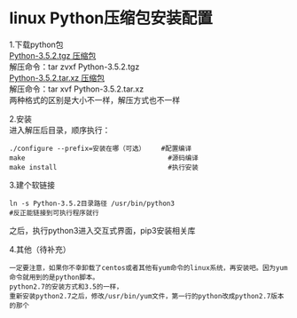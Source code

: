 # linux Python压缩包安装配置
1.下载python包  
[Python-3.5.2.tgz 压缩包](https://www.python.org/ftp/python/3.5.2/Python-3.5.2.tgz)   
解压命令：tar zvxf Python-3.5.2.tgz  
[Python-3.5.2.tar.xz 压缩包](https://www.python.org/ftp/python/3.5.2/Python-3.5.2.tar.xz)    
解压命令：tar xvf  Python-3.5.2.tar.xz  
两种格式的区别是大小不一样，解压方式也不一样


2.安装  
进入解压后目录，顺序执行：
```
./configure --prefix=安装在哪（可选）    #配置编译
make                                    #源码编译
make install                            #执行安装
```

3.建个软链接    
```
ln -s Python-3.5.2目录路径 /usr/bin/python3
#反正能链接到可执行程序就行
```
之后，执行python3进入交互式界面，pip3安装相关库

4.其他（待补充）
```
一定要注意，如果你不幸卸载了centos或者其他有yum命令的linux系统，再安装吧。因为yum命令就用到的是python脚本。     
python2.7的安装方式和3.5的一样，
重新安装python2.7之后，修改/usr/bin/yum文件，第一行的python改成python2.7版本的那个
```